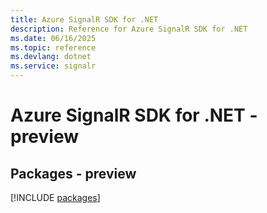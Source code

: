 ```yaml
---
title: Azure SignalR SDK for .NET
description: Reference for Azure SignalR SDK for .NET
ms.date: 06/16/2025
ms.topic: reference
ms.devlang: dotnet
ms.service: signalr
---
```

# Azure SignalR SDK for .NET - preview
## Packages - preview
[!INCLUDE [packages](signalr-index.md)]